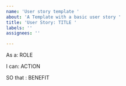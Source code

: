 ```yaml
---
name: 'User story template '
about: 'A Template with a basic user story '
title: 'User Story: TITLE '
labels: ''
assignees: ''

---
```


As a: ROLE

I can: ACTION 

SO that : BENEFIT

